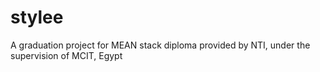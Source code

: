 # stylee
A graduation project for MEAN stack diploma provided by NTI, under the supervision of MCIT, Egypt
